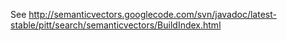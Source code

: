 See http://semanticvectors.googlecode.com/svn/javadoc/latest-stable/pitt/search/semanticvectors/BuildIndex.html